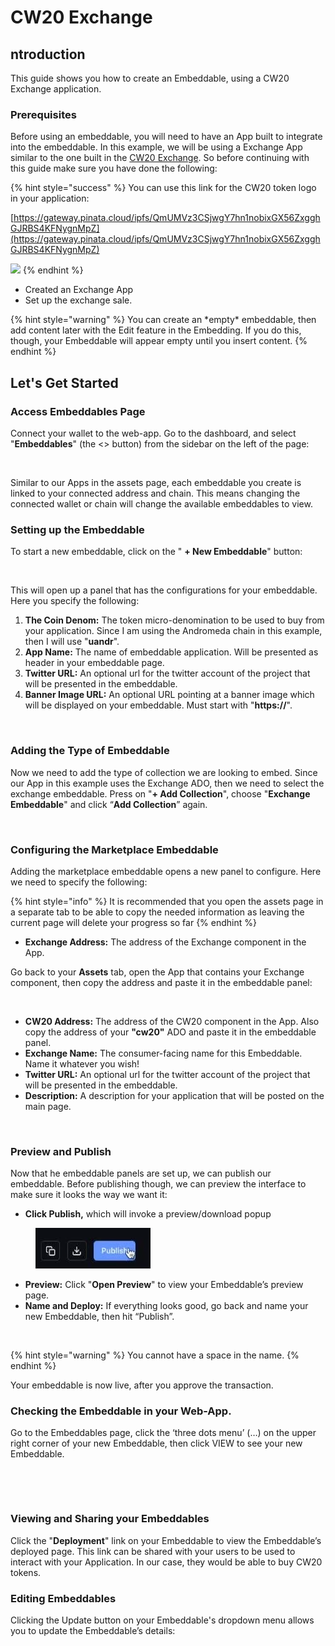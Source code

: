 # CW20 Exchange

## ntroduction <a href="#pt6sfxm1ujzm" id="pt6sfxm1ujzm"></a>

This guide shows you how to create an Embeddable, using a CW20 Exchange application.

### Prerequisites

Before using an embeddable, you will need to have an App built to integrate into the embeddable. In this example, we will be using a Exchange App similar to the one built in the [CW20 Exchange](../ado-builder/cw20-exchange.md). So before continuing with this guide make sure you have done the following:

{% hint style="success" %}
You can use this link for the CW20 token logo in your application:&#x20;

[https://gateway.pinata.cloud/ipfs/QmUMVz3CSjwgY7hn1nobixGX56ZxgghGJRBS4KFNygnMpZ](https://gateway.pinata.cloud/ipfs/QmUMVz3CSjwgY7hn1nobixGX56ZxgghGJRBS4KFNygnMpZ)

![](<../../.gitbook/assets/Screenshot 2025-05-27 at 5.40.40 PM.png>)
{% endhint %}

* Created an Exchange App&#x20;
* Set up the exchange sale.

{% hint style="warning" %}
You can create an \*empty\* embeddable, then add content later with the Edit feature in the Embedding. If you do this, though, your Embeddable will appear empty until you insert content.
{% endhint %}

## Let's Get Started

### **Access Embeddables Page** <a href="#id-27am4ay8cn7p" id="id-27am4ay8cn7p"></a>

Connect your wallet to the web-app. Go to the dashboard, and select "**Embeddables**" (the <> button) from the sidebar on the left of the page:

<figure><img src="../../.gitbook/assets/Screenshot 2025-05-26 at 9.34.32 PM.png" alt=""><figcaption></figcaption></figure>

Similar to our Apps in the assets page, each embeddable you create is linked to your connected address and chain. This means changing the connected wallet or chain will change the available embeddables to view.

### Setting up the Embeddable

To start a new embeddable, click on the " **+ New Embeddable**" button:

<figure><img src="../../.gitbook/assets/Screenshot 2025-05-26 at 10.14.58 PM.png" alt=""><figcaption></figcaption></figure>

This will open up a panel that has the configurations for your embeddable. Here you specify the following:

1. **The Coin Denom:** The token micro-denomination to be used to buy from your application. Since I am using the Andromeda chain in this example, then I will use "**uandr**".
2. **App Name:** The name of embeddable application. Will be presented as header in your embeddable page.
3. **Twitter URL:** An optional url for the twitter account of the project that will be presented in the embeddable.
4. **Banner Image URL:** An optional URL pointing at a banner image which will be displayed on your embeddable. Must start with "**https://**".

<figure><img src="../../.gitbook/assets/Screenshot 2025-05-27 at 8.25.22 PM.png" alt=""><figcaption></figcaption></figure>

### Adding the Type of Embeddable <a href="#iyphtk4dy7xk" id="iyphtk4dy7xk"></a>

Now we need to add the type of collection we are looking to embed. Since our App in this example uses the Exchange ADO, then we need to select the exchange embeddable. Press on "**+ Add Collection**", choose "**Exchange Embeddable**" and click “**Add Collection**” again.

<figure><img src="../../.gitbook/assets/Screenshot 2025-05-27 at 8.26.45 PM.png" alt=""><figcaption></figcaption></figure>

### Configuring the Marketplace Embeddable

Adding the marketplace embeddable opens a new panel to configure. Here we need to specify the following:

{% hint style="info" %}
It is recommended that you open the assets page in a separate tab to be able to copy the needed information as leaving the current page will delete your progress so far
{% endhint %}

* **Exchange Address:** The address of the Exchange component in the App.

Go back to your **Assets** tab, open the App that contains your Exchange component, then  copy the address and paste it in the embeddable panel:&#x20;

<figure><img src="../../.gitbook/assets/Screenshot 2025-05-27 at 8.39.07 PM.png" alt=""><figcaption></figcaption></figure>

* **CW20 Address:** The address of the CW20 component in the App. Also copy the address of your **"cw20"** ADO and paste it in the embeddable panel.
* **Exchange Name:** The consumer-facing name for this Embeddable. Name it whatever you wish!
* **Twitter URL:** An optional url for the twitter account of the project that will be presented in the embeddable.
* **Description:**  A description for your application that will be posted on the main page.

<figure><img src="../../.gitbook/assets/Screenshot 2025-05-27 at 8.41.54 PM.png" alt=""><figcaption></figcaption></figure>

### **Preview and Publish**

Now that he embeddable panels are set up, we can publish our embeddable. Before publishing though, we can preview the interface to make sure it looks the way we want it:

* **Click Publish,** which will invoke a preview/download popup

<figure><img src="../../.gitbook/assets/image (1).png" alt=""><figcaption></figcaption></figure>

* **Preview:** Click "**Open Preview**" to view your Embeddable’s preview page.
* **Name and Deploy:** If everything looks good, go back and name your new Embeddable, then hit “Publish”.

<figure><img src="../../.gitbook/assets/Screenshot 2025-05-27 at 8.54.19 PM.png" alt=""><figcaption></figcaption></figure>

{% hint style="warning" %}
You cannot have a space in the name.
{% endhint %}

Your embeddable is now live, after you approve the transaction.

### Checking the Embeddable in your Web-App. <a href="#id-6b77fa8rpwc8" id="id-6b77fa8rpwc8"></a>

Go to the Embeddables page, click the ‘three dots menu’ (…) on the upper right corner of your new Embeddable, then click VIEW to see your new Embeddable.

<figure><img src="../../.gitbook/assets/Screenshot 2025-05-27 at 8.59.59 PM.png" alt=""><figcaption></figcaption></figure>

<figure><img src="../../.gitbook/assets/Screenshot 2025-05-26 at 10.50.08 PM.png" alt=""><figcaption></figcaption></figure>

### Viewing and Sharing your Embeddables <a href="#fg23njd2mtww" id="fg23njd2mtww"></a>

Click the "**Deployment**" link on your Embeddable to view the Embeddable’s deployed page. This link can be shared with your users to be used to interact with your Application. In our case, they would be able to buy CW20 tokens.

### Editing Embeddables <a href="#vlkzcom5k4gd" id="vlkzcom5k4gd"></a>

Clicking the Update button on your Embeddable's dropdown menu allows you to update the Embeddable’s details:

<figure><img src="../../.gitbook/assets/Screenshot 2025-05-29 at 5.38.39 PM.png" alt=""><figcaption></figcaption></figure>
